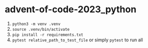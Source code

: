 # advent-of-code-2023_python

1. `python3 -m venv .venv`
2. `source .venv/bin/activate`
3. `pip install -r requirements.txt`
4. `pytest relative_path_to_test_file` or simply `pytest` to run all

